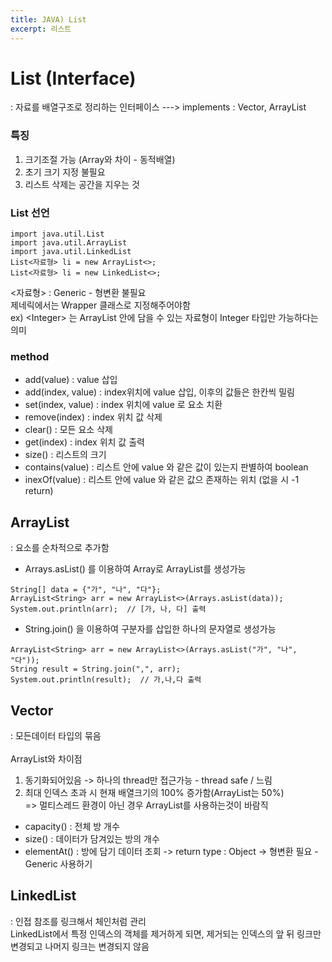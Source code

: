 ```yaml
---
title: JAVA) List
excerpt: 리스트
---
```


# List (Interface)
: 자료를 배열구조로 정리하는 인터페이스 ---> implements : Vector, ArrayList  

### 특징
1. 크기조절 가능 (Array와 차이 - 동적배열)
2. 초기 크기 지정 불필요
3. 리스트 삭제는 공간을 지우는 것

### List 선언
```
import java.util.List  
import java.util.ArrayList  
import java.util.LinkedList  
List<자료형> li = new ArrayList<>;
List<자료형> li = new LinkedList<>;
```

\<자료형\> : Generic - 형변환 불필요  
제네릭에서는 Wrapper 클래스로 지정해주어야함  
ex) \<Integer\> 는 ArrayList 안에 담을 수 있는 자료형이 Integer 타입만 가능하다는 의미  

### method
- add(value) : value 삽입
- add(index, value) : index위치에 value 삽입, 이후의 값들은 한칸씩 밀림  
- set(index, value) : index 위치에 value 로 요소 치환
- remove(index) : index 위치 값 삭제
- clear() : 모든 요소 삭제
- get(index) : index 위치 값 출력
- size() : 리스트의 크기
- contains(value) : 리스트 안에 value 와 같은 값이 있는지 판별하여 boolean
- inexOf(value) : 리스트 안에 value 와 같은 값으 존재하는 위치 (없을 시 -1 return)

## ArrayList
: 요소를 순차적으로 추가함
- Arrays.asList() 를 이용하여 Array로 ArrayList를 생성가능
```
String[] data = {"가", "나", "다"};
ArrayList<String> arr = new ArrayList<>(Arrays.asList(data));
System.out.println(arr);  // [가, 나, 다] 출력
```
- String.join() 을 이용하여 구분자를 삽입한 하나의 문자열로 생성가능
```
ArrayList<String> arr = new ArrayList<>(Arrays.asList("가", "나", "다"));
String result = String.join(",", arr);
System.out.println(result);  // 가,나,다 출력
```

## Vector
: 모든데이터 타입의 묶음 <br/><br/>
ArrayList와 차이점  
1. 동기화되어있음 -> 하나의 thread만 접근가능 - thread safe / 느림
2. 최대 인덱스 초과 시 현재 배열크기의 100% 증가함(ArrayList는  50%)  
=> 멀티스레드 환경이 아닌 경우 ArrayList를 사용하는것이 바람직  

- capacity() : 전체 방 개수
- size() : 데이터가 담겨있는 방의 개수
- elementAt() : 방에 담기 데이터 조회 -> return type : Object -> 형변환 필요 - Generic 사용하기 

## LinkedList
: 인접 참조를 링크해서 체인처럼 관리  
LinkedList에서 특정 인덱스의 객체를 제거하게 되면, 제거되는 인덱스의 앞 뒤 링크만 변경되고 나머지 링크는 변경되지 않음 <br/>
